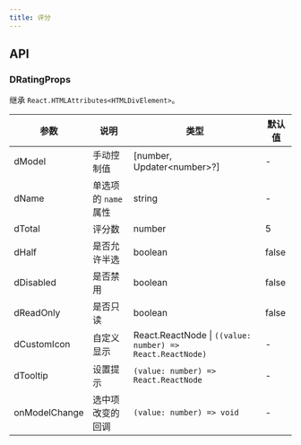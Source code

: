```yaml
---
title: 评分
---
```


## API

### DRatingProps

继承 `React.HTMLAttributes<HTMLDivElement>`。

<!-- prettier-ignore-start -->
| 参数 | 说明 | 类型 | 默认值 | 
| --- | --- | --- | --- | 
| dModel | 手动控制值 | [number, Updater\<number\>?] | - |
| dName | 单选项的 `name` 属性 | string | - |
| dTotal | 评分数 | number | 5 |
| dHalf | 是否允许半选 | boolean | false |
| dDisabled | 是否禁用 | boolean | false |
| dReadOnly | 是否只读 | boolean | false |
| dCustomIcon | 自定义显示 | React.ReactNode \| `((value: number) => React.ReactNode)` | - |
| dTooltip | 设置提示 | `(value: number) => React.ReactNode` | - |
| onModelChange | 选中项改变的回调 | `(value: number) => void` | - |
<!-- prettier-ignore-end -->
